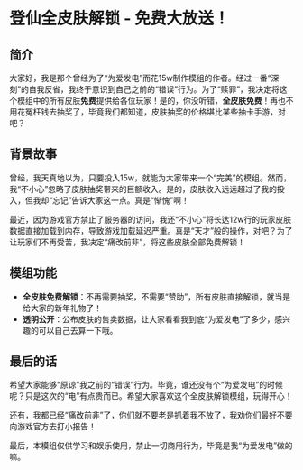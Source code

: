 # 登仙全皮肤解锁 - 免费大放送！

## 简介

大家好，我是那个曾经为了“为爱发电”而花15w制作模组的作者。经过一番“深刻”的自我反省，我终于意识到自己之前的“错误”行为。为了“赎罪”，我决定将这个模组中的所有皮肤**免费**提供给各位玩家！是的，你没听错，**全皮肤免费**！再也不用花冤枉钱去抽奖了，毕竟我们都知道，皮肤抽奖的价格堪比某些抽卡手游，对吧？

## 背景故事

曾经，我天真地以为，只要投入15w，就能为大家带来一个“完美”的模组。然而，我“不小心”忽略了皮肤抽奖带来的巨额收入。是的，皮肤收入远远超过了我的投入，但我却“忘记”告诉大家这一点。真是“惭愧”啊！

最近，因为游戏官方禁止了服务器的访问，我还“不小心”将长达12w行的玩家皮肤数据直接加载到内存，导致游戏加载延迟严重。真是“天才”般的操作，对吧？为了让玩家们不再受苦，我决定“痛改前非”，将这些皮肤全部免费解锁！

## 模组功能

- **全皮肤免费解锁**：不再需要抽奖，不需要“赞助”，所有皮肤直接解锁，就当是给大家的新年礼物了！
- **透明公开**：公布皮肤的售卖数据，让大家看看我到底“为爱发电”了多少，感兴趣的可以自己去算一下哦。

## 最后的话

希望大家能够“原谅”我之前的“错误”行为。毕竟，谁还没有个“为爱发电”的时候呢？只是这次的“电”有点贵而已。希望大家喜欢这个全皮肤解锁模组，玩得开心！

还有，我都已经“痛改前非”了，你们就不要老是抓着我不放了，我劝你们最好不要向游戏官方去打小报告！

最后，本模组仅供学习和娱乐使用，禁止一切商用行为，毕竟是我“为爱发电”做的嘛。
